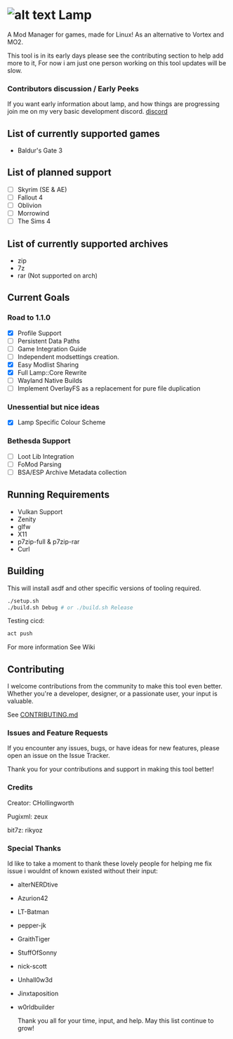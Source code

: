 
# ![alt text](https://cdn.discordapp.com/attachments/1160692058017763581/1160692177781919794/LMP-64.png?ex=653595d3&is=652320d3&hm=4febcb9e9ed7f1f31f949a3db68e4b465b23922d44f891e78a788b49bd4cb093&) Lamp 
A Mod Manager for games, made for Linux! As an alternative to Vortex and MO2.

This tool is in its early days please see the contributing section to help add more to it, 
For now i am just one person working on this tool updates will be slow.

### Contributors discussion / Early Peeks
If you want early information about lamp, and how things are progressing join me on my very basic development discord.
[discord](https://discord.gg/5macMedevy)

## List of currently supported games
- Baldur's Gate 3

## List of planned support
- [ ] Skyrim (SE & AE)
- [ ] Fallout 4
- [ ] Oblivion
- [ ] Morrowind
- [ ] The Sims 4

## List of currently supported archives
- zip
- 7z
- rar (Not supported on arch)

## Current Goals

### Road to 1.1.0
- [X] Profile Support
- [ ] Persistent Data Paths
- [ ] Game Integration Guide
- [ ] Independent modsettings creation.
- [X] Easy Modlist Sharing
- [X] Full Lamp::Core Rewrite
- [ ] Wayland Native Builds
- [ ] Implement OverlayFS as a replacement for pure file duplication
      
### Unessential but nice ideas
- [X] Lamp Specific Colour Scheme

### Bethesda Support
- [ ] Loot Lib Integration
- [ ] FoMod Parsing
- [ ] BSA/ESP Archive Metadata collection

## Running Requirements
- Vulkan Support
- Zenity
- glfw
- X11
- p7zip-full & p7zip-rar
- Curl

## Building

This will install asdf and other specific versions of tooling required.

```sh
./setup.sh
./build.sh Debug # or ./build.sh Release
```

Testing cicd: 

```sh
act push
```

For more information See Wiki

## Contributing

I welcome contributions from the community to make this tool even better. Whether you're a developer, designer, or a passionate user, your input is valuable.

See [CONTRIBUTING.md](./CONTRIBUTING.md)

### Issues and Feature Requests

If you encounter any issues, bugs, or have ideas for new features, please open an issue on the Issue Tracker.

Thank you for your contributions and support in making this tool better!

### Credits
Creator: CHollingworth 

Pugixml: zeux

bit7z: rikyoz

### Special Thanks
Id like to take a moment to thank these lovely people for helping me fix issue i wouldnt of known existed without their input:
- alterNERDtive
- Azurion42
- LT-Batman
- pepper-jk
- GraithTiger
- StuffOfSonny
- nick-scott
- Unhall0w3d
- Jinxtaposition
- w0rldbuilder

  Thank you all for your time, input, and help. May this list continue to grow! 

